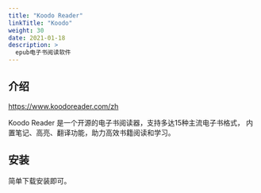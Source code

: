 ```yaml
---
title: "Koodo Reader"
linkTitle: "Koodo"
weight: 30
date: 2021-01-18
description: >
  epub电子书阅读软件
---
```




## 介绍

https://www.koodoreader.com/zh

Koodo Reader 是一个开源的电子书阅读器，支持多达15种主流电子书格式， 内置笔记、高亮、翻译功能，助力高效书籍阅读和学习。

## 安装

简单下载安装即可。
